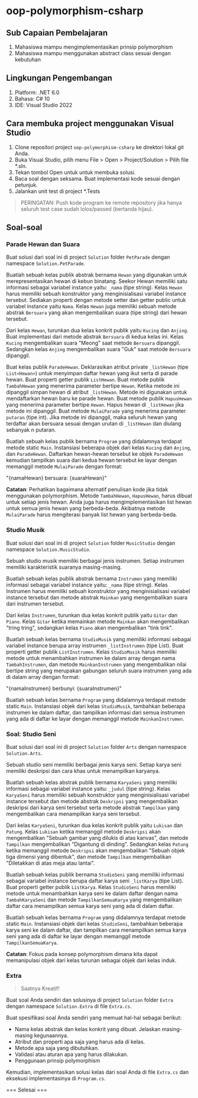# oop-polymorphism-csharp

## Sub Capaian Pembelajaran

1. Mahasiswa mampu mengimplementasikan prinsip polymorphism
2. Mahasiswa mampu menggunakan abstract class sesuai dengan kebutuhan

## Lingkungan Pengembangan

1. Platform: .NET 6.0
2. Bahasa: C# 10
3. IDE: Visual Studio 2022

## Cara membuka project menggunakan Visual Studio

1. Clone repositori project `oop-polymorphism-csharp` ke direktori lokal git Anda.
2. Buka Visual Studio, pilih menu File > Open > Project/Solution > Pilih file *.sln.
3. Tekan tombol Open untuk  untuk membuka solusi.
4. Baca soal dengan seksama. Buat implementasi kode sesuai dengan petunjuk.
6. Jalankan unit test di project *.Tests

> PERINGATAN: Push kode program ke remote repository jika hanya seluruh test case sudah lolos/passed (bertanda hijau).

## Soal-soal

### Parade Hewan dan Suara

Buat solusi dari soal ini di project `Solution` folder `PetParade` dengan namespace `Solution.PetParade`.

Buatlah sebuah kelas publik abstrak bernama `Hewan` yang digunakan untuk merepresentasikan hewan di kebun binatang. Seekor Hewan memiliki satu informasi sebagai variabel instance yaitu: `_nama` (tipe string). Kelas `Hewan` harus memiliki sebuah konstruktor yang menginisialisasi variabel instance tersebut. Sediakan properti dengan metode setter dan getter public untuk variabel instance yaitu `Nama`. Kelas `Hewan` juga memiliki sebuah metode abstrak `Bersuara` yang akan mengembalikan suara (tipe string) dari hewan tersebut.

Dari kelas `Hewan`, turunkan dua kelas konkrit publik yaitu `Kucing` dan `Anjing`. Buat implementasi dari metode abstrak `Bersuara` di kedua kelas ini. Kelas `Kucing` mengembalikan suara "Meong" saat metode `Bersuara` dipanggil. Sedangkan kelas `Anjing` mengembalikan suara "Guk" saat metode `Bersuara` dipanggil.

Buat kelas publik `ParadeHewan`. Deklarasikan atribut private `_listHewan` (tipe `List<Hewan>`) untuk menyimpan daftar hewan yang ikut serta di parade hewan. Buat properti getter publik `ListHewan`. Buat metode publik `TambahHewan` yang menerima parameter bertipe `Hewan`. Ketika metode ini dipanggil simpan hewan di atribut `_listHewan`. Metode ini digunakan untuk mendaftarkan hewan baru ke parade hewan. Buat metode publik `HapusHewan` yang menerima parameter bertipe `Hewan`. Hapus hewan di `_listHewan` jika metode ini dipanggil. Buat metode `MulaiParade` yang menerima parameter `putaran` (tipe int). Jika metode ini dipanggil, maka seluruh hewan yang terdaftar akan bersuara sesuai dengan urutan di `_listHewan` dan diulang sebanyak n putaran.

Buatlah sebuah kelas publik bernama `Program` yang didalamnya terdapat metode static `Main`. Instansiasi beberapa objek dari kelas `Kucing` dan `Anjing`, dan `ParadeHewan`. Daftarkan hewan-hewan tersebut ke objek `ParadeHewan` kemudian tampilkan suara dari kedua hewan tersebut ke layar dengan memanggil metode `MulaiParade` dengan format:

"{namaHewan} bersuara: {suaraHewan}"

**Catatan**: Perhatikan bagaimana alternatif penulisan kode jika tidak menggunakan polymorphism. Metode `TambahHewan`, `HapusHewan`, harus dibuat untuk setiap jenis hewan. Anda juga harus mengimplementasikan list hewan untuk semua jenis hewan yang berbeda-beda. Akibatnya metode `MulaiParade` harus mengiterasi banyak list hewan yang berbeda-beda.

### Studio Musik

Buat solusi dari soal ini di project `Solution` folder `MusicStudio` dengan namespace `Solution.MusicStudio`.

Sebuah studio musik memiliki berbagai jenis instrumen. Setiap instrumen memiliki karakteristik suaranya masing-masing.

Buatlah sebuah kelas publik abstrak bernama `Instrumen` yang memiliki informasi sebagai variabel instance yaitu: `_nama` (tipe string). Kelas Instrumen harus memiliki sebuah konstruktor yang menginisialisasi variabel instance tersebut dan metode abstrak `Mainkan` yang mengembalikan suara dari instrumen tersebut.

Dari kelas `Instrumen`, turunkan dua kelas konkrit publik yaitu `Gitar` dan `Piano`. Kelas `Gitar` ketika memainkan metode `Mainkan` akan mengembalikan "tring tring", sedangkan kelas `Piano` akan mengembalikan "tink tink".

Buatlah sebuah kelas bernama `StudioMusik` yang memiliki informasi sebagai variabel instance berupa array instrumen `_listInstrumen` (tipe List<Instrumen>). Buat properti getter publik `ListInstrumen`. Kelas `StudioMusik` harus memiliki metode untuk menambahkan instrumen ke dalam array dengan nama `TambahInstrumen`, dan metode `MainkanInstrumen` yang mengembalikan nilai bertipe string yang merupakan gabungan seluruh suara instrumen yang ada di dalam array dengan format:

"{namaInstrumen} berbunyi: {suaraInstrumen}"

Buatlah sebuah kelas bernama `Program` yang didalamnya terdapat metode static `Main`. Instansiasi objek dari kelas `StudioMusik`, tambahkan beberapa instrumen ke dalam daftar, dan tampilkan informasi dari semua instrumen yang ada di daftar ke layar dengan memanggil metode `MainkanInstrumen`.

### Soal: Studio Seni

Buat solusi dari soal ini di project `Solution` folder `Arts` dengan namespace `Solution.Arts`.

Sebuah studio seni memiliki berbagai jenis karya seni. Setiap karya seni memiliki deskripsi dan cara khas untuk menampilkan karyanya.

Buatlah sebuah kelas abstrak publik bernama `KaryaSeni` yang memiliki informasi sebagai variabel instance yaitu: `_judul` (tipe string). Kelas `KaryaSeni` harus memiliki sebuah konstruktor yang menginisialisasi variabel instance tersebut dan metode abstrak `Deskripsi` yang mengembalikan deskripsi dari karya seni tersebut serta metode abstrak `Tampilkan` yang mengembalikan cara menampilkan karya seni tersebut.

Dari kelas `KaryaSeni`, turunkan dua kelas konkrit publik yaitu `Lukisan` dan `Patung`. Kelas `Lukisan` ketika memanggil metode `Deskripsi` akan mengembalikan "Sebuah gambar yang dilukis di atas kanvas", dan metode `Tampilkan` mengembalikan "Digantung di dinding". Sedangkan kelas `Patung` ketika memanggil metode `Deskripsi` akan mengembalikan "Sebuah objek tiga dimensi yang dibentuk", dan metode `Tampilkan` mengembalikan "Diletakkan di atas meja atau lantai".

Buatlah sebuah kelas publik bernama `StudioSeni` yang memiliki informasi sebagai variabel instance berupa daftar karya seni `_listKarya` (tipe List<KaryaSeni>). Buat properti getter publik `ListKarya`. Kelas `StudioSeni` harus memiliki metode untuk menambahkan karya seni ke dalam daftar dengan nama `TambahKaryaSeni` dan metode `TampilkanSemuaKarya` yang mengembalikan daftar cara menampilkan semua karya seni yang ada di dalam daftar.

Buatlah sebuah kelas bernama `Program` yang didalamnya terdapat metode static `Main`. Instansiasi objek dari kelas `StudioSeni`, tambahkan beberapa karya seni ke dalam daftar, dan tampilkan cara menampilkan semua karya seni yang ada di daftar ke layar dengan memanggil metode `TampilkanSemuaKarya`.

**Catatan**: Fokus pada konsep polymorphism dimana kita dapat memanipulasi objek dari kelas turunan sebagai objek dari kelas induk.

### Extra

> Saatnya Kreatif!

Buat soal Anda sendiri dan solusinya di project `Solution` folder `Extra` dengan namespace `Solution.Extra` di file `Extra.cs`.

Buat spesifikasi soal Anda sendiri yang memuat hal-hal sebagai berikut:

- Nama kelas abstrak dan kelas konkrit yang dibuat. Jelaskan masing-masing kegunaannya.
- Atribut dan properti apa saja yang harus ada di kelas.
- Metode apa saja yang dibutuhkan.
- Validasi atau aturan apa yang harus dilakukan.
- Penggunaan prinsip polymorphism

Kemudian, implementasikan solusi kelas dari soal Anda di file `Extra.cs` dan eksekusi implementasinya di `Program.cs`.

=== Selesai ===


